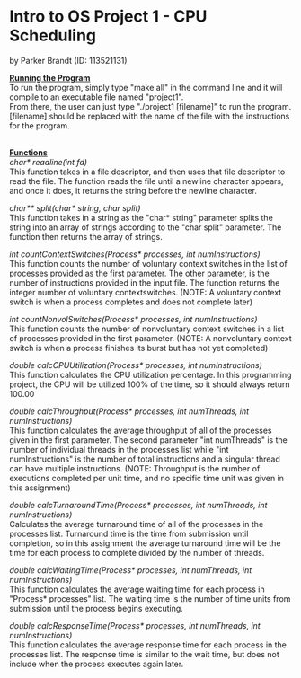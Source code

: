 # Intro to OS Project 1 - CPU Scheduling
by Parker Brandt (ID: 113521131)</br>

<b><u>Running the Program</u></b></br>
To run the program, simply type "make all" in the command line and it will compile to an executable file named "project1".</br>
From there, the user can just type "./project1 [filename]" to run the program. [filename] should be replaced with the name of the file with the instructions for the program.</br></br>


<b><u>Functions</b></u></br>
<i>char* readline(int fd)</i></br>
This function takes in a file descriptor, and then uses that file descriptor to read the file. The function reads the file until a newline character appears, and once it does, it returns the string before the newline character.</br>

<i>char** split(char* string, char split)</i></br>
This function takes in a string as the "char* string" parameter splits the string into an array of strings according to the "char split" parameter. The function then returns the array of strings.</br>

<i>int countContextSwitches(Process* processes, int numInstructions)</i></br>
This function counts the number of voluntary context switches in the list of processes provided as the first parameter. The other parameter, is the number of instructions provided in the input file. The function returns the integer number of voluntary contextswitches.
(NOTE: A voluntary context switch is when a process completes and does not complete later)</br>

<i>int countNonvolSwitches(Process* processes, int numInstructions)</i></br>
This function counts the number of nonvoluntary context switches in a list of processes provided in the first parameter.
(NOTE: A nonvoluntary context switch is when a process finishes its burst but has not yet completed)</br>

<i>double calcCPUUtilization(Process* processes, int numInstructions)</i></br>
This function calculates the CPU utilization percentage. In this programming project, the CPU will be utilized 100% of the time, so it should always return 100.00</br>

<i>double calcThroughput(Process* processes, int numThreads, int numInstructions)</i></br>
This function calculates the average throughput of all of the processes given in the first parameter. The second parameter "int numThreads" is the number of individual threads in the processes list while "int numInstructions" is the number of total instructions and a singular thread can have multiple instructions.
(NOTE: Throughput is the number of executions completed per unit time, and no specific time unit was given in this assignment)</br>

<i>double calcTurnaroundTime(Process* processes, int numThreads, int numInstructions)</i></br>
Calculates the average turnaround time of all of the processes in the processes list. Turnaround time is the time from submission until completion, so in this assignment the average turnaround time will be the time for each process to complete divided by the number of threads.</br>

<i>double calcWaitingTime(Process* processes, int numThreads, int numInstructions)</i></br>
This function calculates the average waiting time for each process in "Process* processes" list. The waiting time is the number of time units from submission until the process begins executing.</br>

<i>double calcResponseTime(Process* processes, int numThreads, int numInstructions)</i></br>
This function calculates the average response time for each process in the processes list. The response time is similar to the wait time, but does not include when the process executes again later.
